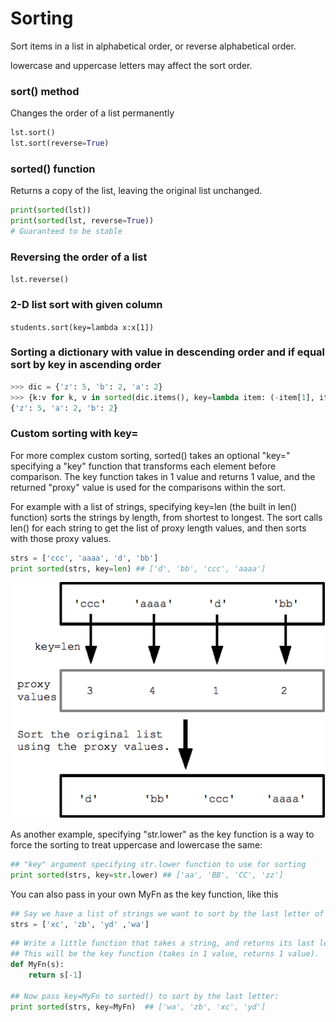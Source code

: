 # Sorting

Sort items in a list in alphabetical order, or reverse alphabetical order.

lowercase and uppercase letters may affect the sort order.

### sort() method

Changes the order of a list permanently

```python
lst.sort()
lst.sort(reverse=True)
```

### sorted() function

Returns a copy of the list, leaving the original list unchanged.

```python
print(sorted(lst))
print(sorted(lst, reverse=True))
# Guaranteed to be stable
```

### Reversing the order of a list

`lst.reverse()`

### 2-D list sort with given column

`students.sort(key=lambda x:x[1])`

### Sorting a dictionary with value in descending order and if equal sort by key in ascending order

```python
>>> dic = {'z': 5, 'b': 2, 'a': 2}
>>> {k:v for k, v in sorted(dic.items(), key=lambda item: (-item[1], item[0]))}
{'z': 5, 'a': 2, 'b': 2}
```

### Custom sorting with key=

For more complex custom sorting, sorted() takes an optional "key=" specifying a "key" function that transforms each element before comparison. The key function takes in 1 value and returns 1 value, and the returned "proxy" value is used for the comparisons within the sort.

For example with a list of strings, specifying key=len (the built in len() function) sorts the strings by length, from shortest to longest. The sort calls len() for each string to get the list of proxy length values, and then sorts with those proxy values.

```python
strs = ['ccc', 'aaaa', 'd', 'bb']
print sorted(strs, key=len) ## ['d', 'bb', 'ccc', 'aaaa']
```

![image](media/Sorting-image1.png)

As another example, specifying "str.lower" as the key function is a way to force the sorting to treat uppercase and lowercase the same:

```python
## "key" argument specifying str.lower function to use for sorting
print sorted(strs, key=str.lower) ## ['aa', 'BB', 'CC', 'zz']
```

You can also pass in your own MyFn as the key function, like this

```python
## Say we have a list of strings we want to sort by the last letter of the string
strs = ['xc', 'zb', 'yd' ,'wa']
```

```python
## Write a little function that takes a string, and returns its last letter.
## This will be the key function (takes in 1 value, returns 1 value).
def MyFn(s):
    return s[-1]

## Now pass key=MyFn to sorted() to sort by the last letter:
print sorted(strs, key=MyFn)  ## ['wa', 'zb', 'xc', 'yd']
```
